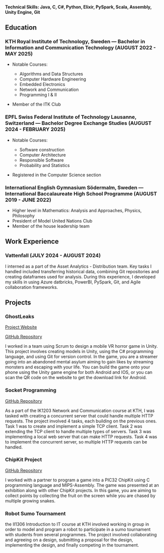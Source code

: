 #### Technical Skills: Java, C, C#, Python, Elixir, PySpark, Scala, Assembly, Unity Engine, Git

## Education
### KTH Royal Institute of Technology,  Sweden — Bachelor in Information and Communication Technology (AUGUST 2022 - MAY 2025)

- Notable Courses:
  - Algorithms and Data Structures
  - Computer Hardware Engineering
  - Embedded Electronics
  - Network and Communication
  - Programming I & II

- Member of the ITK Club

### EPFL Swiss Federal Institute of Technology Lausanne,  Switzerland — Bachelor Degree Exchange Studies (AUGUST 2024 - FEBRUARY 2025)

- Notable Courses:
  - Software construction
  - Computer Architecture
  - Responsible Software
  - Probability and Statistics

- Registered in the Computer Science section

### International English Gymnasium Södermalm,  Sweden — International Baccalaureate High School Programme (AUGUST 2019 - JUNE 2022)

- Higher level in  Mathematics:  Analysis and Approaches, Physics, Philosophy
- President of Model United Nations Club
- Member of the house leadership team

## Work Experience
### Vattenfall (JULY 2024 - AUGUST 2024)
I interned as a part of the Asset Analytics - Distribution team. Key tasks I handled included transferring historical data, combining Git repositories and creating dataframes used for analysis. During this experience, I developed my skills in using Azure datbricks, PowerBI, PySpark, Git, and Agile collaboration frameworks.

## Projects
### GhostLeaks

[Project Website](https://saitejaschintapall.wixsite.com/ghostleaks)

[GitHub Repository](https://github.com/SaiTejasC/GhostLeaks)

I worked in a team using Scrum to design a mobile VR horror game in Unity. This project involves creating models in Unity, using the C# programming language, and using Git for version control. In the game, you are a streamer going into an abandoned mental asylum aiming to gain likes by streaming monsters and escaping with your life. You can build the game onto your phone using the Unity game engine for both Android and IOS, or you can scan the QR code on the website to get the download link for Android.

### Socket Programming

[GitHub Repository](https://github.com/SaiTejasC/Socket-Programming)

As a part of the IK1203 Network and Communication course at KTH, I was tasked with creating a concurrent server that could handle multiple HTTP requests. The project involved 4 tasks, each building on the previous ones. Task 1 was to create and implement a simple TCP client. Task 2 was extending the TCP client to handle multiple types of servers. Task 3 was implementing a local web server that can make HTTP requests. Task 4 was to implement the concurrent server, so multiple HTTP requests can be handled.

### ChipKit Project

[GitHub Repository](https://github.com/gwendolym/is1200-mini-project-78)

I worked with a partner to program a game into a PIC32 ChipKit using C programming language and MIPS-Assembly. The game was presented at an exhibition along with other ChipKit projects. In this game, you are aiming to collect points by collecting the fruit on the screen while you are chased by multiple growing snakes. 

### Robot Sumo Tournament

the II1306 Introduction to IT course at KTH involved working in group in order to model and program a robot to participate in a sumo tournament with students from several programmes. The project involved collaborating and agreeing on a design, submitting a proposal for the design, implementing the design, and finally competing in the tournament.



